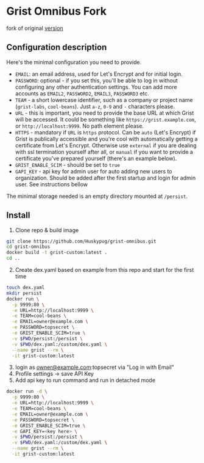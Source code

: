 Grist Omnibus Fork
=============

fork of original [version](https://github.com/gristlabs/grist-omnibus)

## Configuration description

Here's the minimal configuration you need to provide.
 * `EMAIL`: an email address, used for Let's Encrypt and for
   initial login.
 * `PASSWORD`: optional - if you set this, you'll be able to
   log in without configuring any other authentication
   settings. You can add more accounts as `EMAIL2`,
   `PASSWORD2`, `EMAIL3`, `PASSWORD3` etc.
 * `TEAM` - a short lowercase identifier, such as a company or project name
   (`grist-labs`, `cool-beans`). Just `a-z`, `0-9` and
   `-` characters please.
 * `URL` - this is important, you need to provide the base
   URL at which Grist will be accessed. It could be something
   like `https://grist.example.com`, or `http://localhost:9999`.
   No path element please.
 * `HTTPS` - mandatory if `URL` is `https` protocol. Can be
   `auto` (Let's Encrypt) if Grist is publically accessible and
   you're cool with automatically getting a certificate from
   Let's Encrypt. Otherwise use `external` if you are dealing
   with ssl termination yourself after all, or `manual` if you want
   to provide a certificate you've prepared yourself (there's an
   example below).
 * `GRIST_ENABLE_SCIM` - should be set to `true`
 * `GAPI_KEY` - api key for admin user for auto adding new users to organization.
    Should be added after the first startup and login for admin user. See instructions bellow


The minimal storage needed is an empty directory mounted
at `/persist`.

## Install
1. Clone repo & build image
```bash
git clone https://github.com/Huskypug/grist-omnibus.git
cd grist-omnibus
docker build -t grist-custom:latest .
cd ..
```
2. Create dex.yaml based on example from this repo and start for the first time
```bash
touch dex.yaml
mkdir persist
docker run \
  -p 9999:80 \
  -e URL=http://localhost:9999 \
  -e TEAM=cool-beans \
  -e EMAIL=owner@example.com \
  -e PASSWORD=topsecret \
  -e GRIST_ENABLE_SCIM=true \
  -v $PWD/persist:/persist \
  -v $PWD/dex.yaml:/custom/dex.yaml \
  --name grist --rm \
  -it grist-custom:latest
```
3. login as owner@example.com:topsecret via "Log in with Email"
4. Profile settings -> save API Key
5. Add api key to run command and run in detached mode
```bash
docker run -d \
  -p 9999:80 \
  -e URL=http://localhost:9999 \
  -e TEAM=cool-beans \
  -e EMAIL=owner@example.com \
  -e PASSWORD=topsecret \
  -e GRIST_ENABLE_SCIM=true \
  -e GAPI_KEY=<key here> \
  -v $PWD/persist:/persist \
  -v $PWD/dex.yaml:/custom/dex.yaml \
  --name grist --rm \
  -it grist-custom:latest
```

